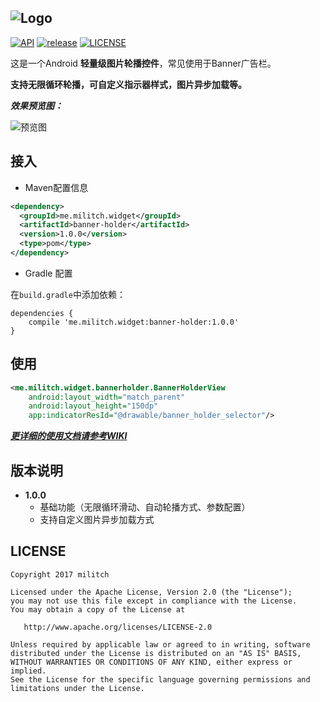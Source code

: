 
![Logo](http://omkx1cfwq.bkt.clouddn.com/BANNERHOLDER-LOGO.png)
---
[![API](https://img.shields.io/badge/API-15%2B-blue.svg)](https://android-arsenal.com/api?level=15#l15)
[![release](https://img.shields.io/badge/release-1.0.0-brightgreen.svg)]()
[![LICENSE](https://img.shields.io/hexpm/l/plug.svg)](https://github.com/Militch/banner-holder/blob/master/LICENSE)

这是一个Android **轻量级图片轮播控件**，常见使用于Banner广告栏。

**支持无限循环轮播，可自定义指示器样式，图片异步加载等。**

***效果预览图：***

![预览图](http://omkx1cfwq.bkt.clouddn.com/banner-holder-preview.png)

## 接入
* Maven配置信息

```xml
<dependency>
  <groupId>me.militch.widget</groupId>
  <artifactId>banner-holder</artifactId>
  <version>1.0.0</version>
  <type>pom</type>
</dependency>
```

* Gradle 配置

在`build.gradle`中添加依赖：

```
dependencies {
    compile 'me.militch.widget:banner-holder:1.0.0'
}
```

## 使用
```xml
<me.militch.widget.bannerholder.BannerHolderView
    android:layout_width="match_parent"
    android:layout_height="150dp"
    app:indicatorResId="@drawable/banner_holder_selector"/>
```

***[更详细的使用文档请参考WIKI](https://github.com/Militch/banner-holder/wiki)***

## 版本说明
* **1.0.0**
    * 基础功能（无限循环滑动、自动轮播方式、参数配置）
    * 支持自定义图片异步加载方式

## LICENSE
    Copyright 2017 militch

    Licensed under the Apache License, Version 2.0 (the "License");
    you may not use this file except in compliance with the License.
    You may obtain a copy of the License at

       http://www.apache.org/licenses/LICENSE-2.0

    Unless required by applicable law or agreed to in writing, software
    distributed under the License is distributed on an "AS IS" BASIS,
    WITHOUT WARRANTIES OR CONDITIONS OF ANY KIND, either express or implied.
    See the License for the specific language governing permissions and
    limitations under the License.